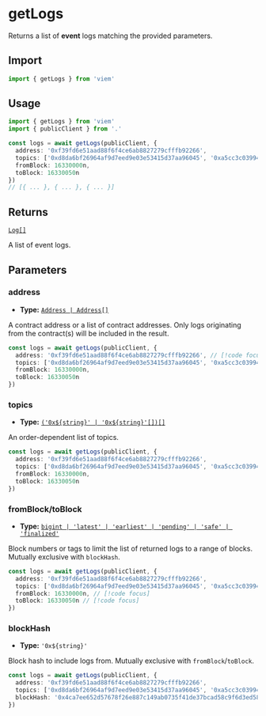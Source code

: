 # getLogs

Returns a list of **event** logs matching the provided parameters. 

## Import

```ts
import { getLogs } from 'viem'
```

## Usage

```ts
import { getLogs } from 'viem'
import { publicClient } from '.'

const logs = await getLogs(publicClient, {
  address: '0xf39fd6e51aad88f6f4ce6ab8827279cfffb92266',
  topics: ['0xd8da6bf26964af9d7eed9e03e53415d37aa96045', '0xa5cc3c03994db5b0d9a5eedd10cabab0813678ac'],
  fromBlock: 16330000n,
  toBlock: 16330050n
})
// [{ ... }, { ... }, { ... }]
```

## Returns

[`Log[]`](/docs/glossary/types#TODO)

A list of event logs.

## Parameters

### address

- **Type:** [`Address | Address[]`](/docs/glossary/types#TODO)

A contract address or a list of contract addresses. Only logs originating from the contract(s) will be included in the result.

```ts
const logs = await getLogs(publicClient, {
  address: '0xf39fd6e51aad88f6f4ce6ab8827279cfffb92266', // [!code focus]
  topics: ['0xd8da6bf26964af9d7eed9e03e53415d37aa96045', '0xa5cc3c03994db5b0d9a5eedd10cabab0813678ac'],
  fromBlock: 16330000n,
  toBlock: 16330050n
})
```

### topics

- **Type:** [`('0x${string}' | '0x${string}'[])[]`](/docs/glossary/types#TODO)

An order-dependent list of topics.

```ts
const logs = await getLogs(publicClient, {
  address: '0xf39fd6e51aad88f6f4ce6ab8827279cfffb92266',
  topics: ['0xd8da6bf26964af9d7eed9e03e53415d37aa96045', '0xa5cc3c03994db5b0d9a5eedd10cabab0813678ac'], // [!code focus]
  fromBlock: 16330000n,
  toBlock: 16330050n
})
```


### fromBlock/toBlock

- **Type:** [`bigint | 'latest' | 'earliest' | 'pending' | 'safe' | 'finalized'`](/docs/glossary/types#TODO)

Block numbers or tags to limit the list of returned logs to a range of blocks. Mutually exclusive with `blockHash`.

```ts
const logs = await getLogs(publicClient, {
  address: '0xf39fd6e51aad88f6f4ce6ab8827279cfffb92266',
  topics: ['0xd8da6bf26964af9d7eed9e03e53415d37aa96045', '0xa5cc3c03994db5b0d9a5eedd10cabab0813678ac'],
  fromBlock: 16330000n, // [!code focus]
  toBlock: 16330050n // [!code focus]
})
```

### blockHash

- **Type:** `'0x${string}'`

Block hash to include logs from. Mutually exclusive with `fromBlock`/`toBlock`.

```ts
const logs = await getLogs(publicClient, {
  address: '0xf39fd6e51aad88f6f4ce6ab8827279cfffb92266',
  topics: ['0xd8da6bf26964af9d7eed9e03e53415d37aa96045', '0xa5cc3c03994db5b0d9a5eedd10cabab0813678ac'],
  blockHash: '0x4ca7ee652d57678f26e887c149ab0735f41de37bcad58c9f6d3ed5824f15b74d' // [!code focus]
})
```